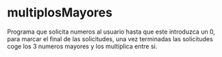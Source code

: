 # multiplosMayores

Programa que solicita numeros al usuario hasta que este introduzca un 0, para marcar el final de las solicitudes,
 una vez terminadas las solicitudes coge los 3 numeros mayores y los multiplica entre si.

